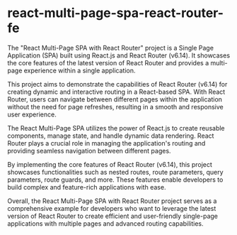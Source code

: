 # react-multi-page-spa-react-router-fe
The "React Multi-Page SPA with React Router" project is a Single Page Application (SPA) built using React.js and React Router (v6.14). It showcases the core features of the latest version of React Router and provides a multi-page experience within a single application.

This project aims to demonstrate the capabilities of React Router (v6.14) for creating dynamic and interactive routing in a React-based SPA. With React Router, users can navigate between different pages within the application without the need for page refreshes, resulting in a smooth and responsive user experience.

The React Multi-Page SPA utilizes the power of React.js to create reusable components, manage state, and handle dynamic data rendering. React Router plays a crucial role in managing the application's routing and providing seamless navigation between different pages.

By implementing the core features of React Router (v6.14), this project showcases functionalities such as nested routes, route parameters, query parameters, route guards, and more. These features enable developers to build complex and feature-rich applications with ease.

Overall, the React Multi-Page SPA with React Router project serves as a comprehensive example for developers who want to leverage the latest version of React Router to create efficient and user-friendly single-page applications with multiple pages and advanced routing capabilities.






